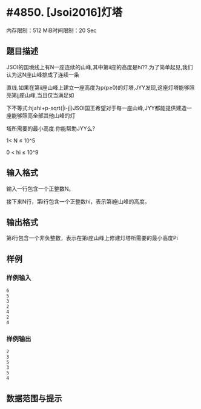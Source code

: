 # #4850. [Jsoi2016]灯塔

内存限制：512 MiB时间限制：20 Sec

## 题目描述

JSOI的国境线上有N一座连续的山峰,其中第ii座的高度是hi??.为了简单起见,我们认为这N座山峰排成了连续一条

直线.如果在第ii座山峰上建立一座高度为p(p&ge;0)的灯塔,JYY发现,这座灯塔能够照亮第jj座山峰,当且仅当满足如

下不等式:hj&le;hi+p-sqrt(|i-j|)JSOI国王希望对于每一座山峰,JYY都能提供建造一座能够照亮全部其他山峰的灯

塔所需要的最小高度.你能帮助JYY么?

1< N &le; 10^5

0 < hi &le; 10^9

## 输入格式

输入一行包含一个正整数N。

接下来N行，第i行包含一个正整数ℎi，表示第i座山峰的高度。

## 输出格式

第i行包含一个非负整数，表示在第i座山峰上修建灯塔所需要的最小高度Pi

## 样例

### 样例输入

    
    6
    5
    3
    2
    4
    2
    4
    

### 样例输出

    
    2
    3
    5
    3
    5
    4
    

## 数据范围与提示
